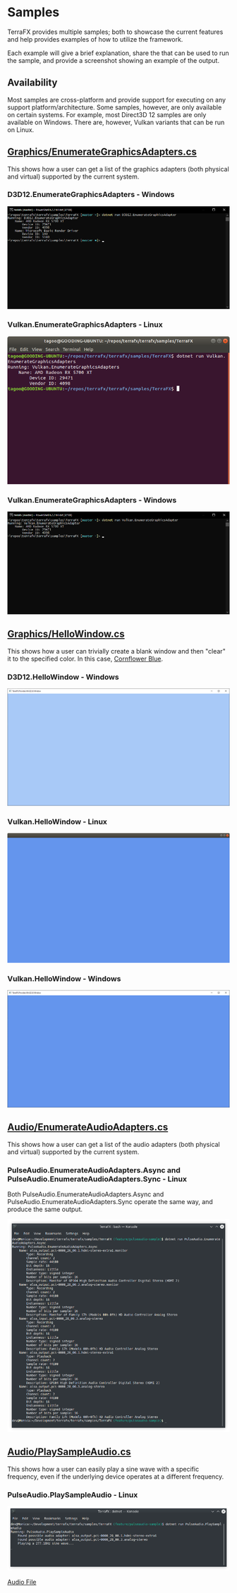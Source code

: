 # Samples

TerraFX provides multiple samples; both to showcase the current features and help provides examples of how to utilize the framework.

Each example will give a brief explanation, share the that can be used to run the sample, and provide a screenshot showing an example of the output.

## Availability

Most samples are cross-platform and provide support for executing on any support platform/architecture. Some samples, however, are only available on certain systems. For example, most Direct3D 12 samples are only available on Windows. There are, however, Vulkan variants that can be run on Linux.

## [Graphics/EnumerateGraphicsAdapters.cs](../../samples/TerraFX/Graphics/EnumerateGraphicsAdapters.cs)

This shows how a user can get a list of the graphics adapters (both physical and virtual) supported by the current system.

### D3D12.EnumerateGraphicsAdapters - Windows

![D3D12.EnumerateGraphicsAdapters - Windows](D3D12.EnumerateGraphicsAdapters%20-%20Windows.png "D3D12.EnumerateGraphicsAdapters - Windows")

### Vulkan.EnumerateGraphicsAdapters - Linux

![Vulkan.EnumerateGraphicsAdapters - Linux](Vulkan.EnumerateGraphicsAdapters%20-%20Linux.png "Vulkan.EnumerateGraphicsAdapters - Linux")

### Vulkan.EnumerateGraphicsAdapters - Windows

![Vulkan.EnumerateGraphicsAdapters - Windows](Vulkan.EnumerateGraphicsAdapters%20-%20Windows.png "Vulkan.EnumerateGraphicsAdapters - Windows")

## [Graphics/HelloWindow.cs](../../samples/TerraFX/Graphics/HelloWindow.cs)

This shows how a user can trivially create a blank window and then "clear" it to the specified color. In this case, [Cornflower Blue](https://en.wikipedia.org/wiki/Cornflower_blue).

### D3D12.HelloWindow - Windows

![D3D12.HelloWindow - Windows](D3D12.HelloWindow%20-%20Windows.png "D3D12.EnumerateGraphicsAdapter - Windows")

### Vulkan.HelloWindow - Linux

![Vulkan.HelloWindow - Linux](Vulkan.HelloWindow%20-%20Linux.png "Vulkan.EnumerateGraphicsAdapter - Linux")

### Vulkan.HelloWindow - Windows

![Vulkan.HelloWindow - Windows](Vulkan.HelloWindow%20-%20Windows.png "Vulkan.EnumerateGraphicsAdapter - Windows")

## [Audio/EnumerateAudioAdapters.cs](../../samples/TerraFX/Audio/EnumerateAudioAdapters.cs)

This shows how a user can get a list of the audio adapters (both physical and virtual) supported by the current system.

### PulseAudio.EnumerateAudioAdapters.Async and PulseAudio.EnumerateAudioAdapters.Sync - Linux

Both PulseAudio.EnumerateAudioAdapters.Async and PulseAudio.EnumerateAudioAdapters.Sync operate the same way, and produce the same output.

![PulseAudio.EnumerateAudioAdapters - Linux](PulseAudio.EnumerateAudioAdapters%20-%20Linux.png)

## [Audio/PlaySampleAudio.cs](../../samples/TerraFX/Audio/PlaySampleAudio.cs)

This shows how a user can easily play a sine wave with a specific frequency, even if the underlying device operates at a different frequency.

### PulseAudio.PlaySampleAudio - Linux

![PulseAudio.PlaySampleAudio - Linux](PulseAudio.PlaySampleAudio%20-%20Linux.png)

[Audio File](PulseAudio.PlaySampleAudio%20-%20Linux.wav)
